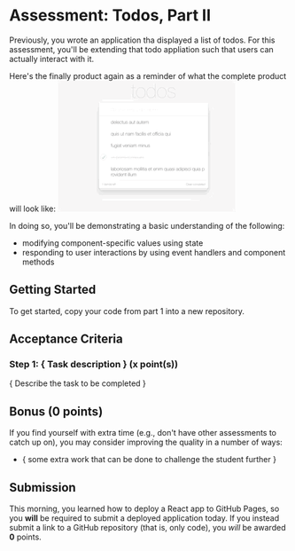 # Assessment: Todos, Part II

Previously, you wrote an application tha displayed a list of todos. For this assessment,
you'll be extending that todo appliation such that users can actually interact with it.

Here's the finally product again as a reminder of what the complete product
will look like:
![example output](screenshots/result.gif)

In doing so, you'll be demonstrating a basic understanding of the following:

- modifying component-specific values using state
- responding to user interactions by using event handlers and component methods


## Getting Started
To get started, copy your code from part 1 into a new repository.


## Acceptance Criteria

### Step 1: { Task description } (x point(s))
{ Describe the task to be completed }


## Bonus (0 points)

If you find yourself with extra time (e.g., don't have other assessments to
catch up on), you may consider improving the quality in a number of ways:

- { some extra work that can be done to challenge the student further }

## Submission

This morning, you learned how to deploy a React app to GitHub Pages, so you
__will__ be required to submit a deployed application today. If you instead
submit a link to a GitHub repository (that is, only code), you _will_ be awarded
__0__ points.
